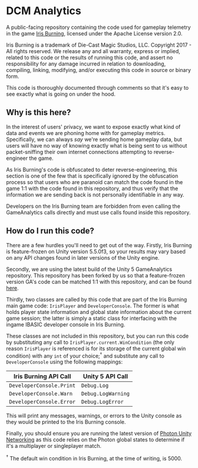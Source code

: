 # DCM Analytics
A public-facing repository containing the code used for gameplay telemetry in
the game [Iris Burning](https://irisburning.com/), licensed under the Apache
License version 2.0.

Iris Burning is a trademark of Die-Cast Magic Studios, LLC.  Copyright 2017 -
All rights reserved.  We release any and all warranty, express or implied, 
related to this code or the results of running this code, and assert no
responsibility for any damage incurred in relation to downloading, compiling,
linking, modifying, and/or executing this code in source or binary form.

This code is thoroughly documented through comments so that it's easy to see
exactly what is going on under the hood.

## Why is this here?
In the interest of users' privacy, we want to expose exactly what kind of data
and events we are phoning home with for gameplay metrics.  Specifically, we can
always *say* we're sending home gameplay data, but users will have no way of
knowing exactly what is being sent to us without packet-sniffing their own
internet connections attempting to reverse-engineer the game.

As Iris Burning's code is obfuscated to deter reverse-engineering, this section
is one of the few that is specifically ignored by the obfuscation process so
that users who are paranoid can match the code found in the game 1:1 with the
code found in this repository, and thus verify that the information we are
sending back is not personally identifiable in any way.

Developers on the Iris Burning team are forbidden from even calling the 
GameAnalytics calls directly and must use calls found inside this repository.

## How do I run this code?
There are a few hurdles you'll need to get out of the way.  Firstly, Iris 
Burning is feature-frozen on Unity version 5.5.0f3, so your results may vary
based on any API changes found in later versions of the Unity engine.

Secondly, we are using the latest build of the Unity 5 GameAnalytics repository.
This repository has been forked by us so that a feature-frozen version GA's code
can be matched 1:1 with this repository, and can be found [here](https://github.com/DieCastMagicStudios/GA-SDK-UNITY).

Thirdly, two classes are called by this code that are part of the Iris Burning
main game code: `IrisPlayer` and `DeveloperConsole`.  The former is what holds
player state information and global state information about the current game
session; the latter is simply a static class for interfacing with the ingame
IBASIC developer console in Iris Burning.

These classes are not included in this repository, but you can run this code by
substituting any call to `IrisPlayer.current.WinCondition` (the only reason 
`IrisPlayer` is referenced is for its storage of the current global win 
condition) with any `int` of your choice;<sup>†</sup> and substitute any call to
`DeveloperConsole` using the following mappings:

| Iris Burning API Call    	| Unity 5 API Call   	|
|--------------------------	|--------------------	|
| `DeveloperConsole.Print` 	| `Debug.Log`        	|
| `DeveloperConsole.Warn`  	| `Debug.LogWarning` 	|
| `DeveloperConsole.Error` 	| `Debug.LogError`   	|

This will print any messages, warnings, or errors to the Unity console as they
would be printed to the Iris Burning console.

Finally, you should ensure you are running the latest version of [Photon Unity
Networking](https://www.assetstore.unity3d.com/en/#!/content/1786) as this code
relies on the Photon global states to determine if it's a multiplayer or
singleplayer match.

<sup>†</sup> The default win condition in Iris Burning, at the time of writing,
is 5000. 